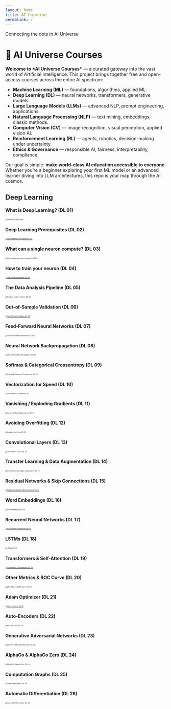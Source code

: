 ```yaml
---
layout: home
title: AI Universe
permalink: /
---
```


Connecting the dots in AI Universe





# 🌌 AI Universe Courses

**Welcome to \*AI Universe Courses\*** — a curated gateway into the vast world of Artificial Intelligence.
 This project brings together free and open-access courses across the entire AI spectrum:

- **Machine Learning (ML)** — foundations, algorithms, applied ML.
- **Deep Learning (DL)** — neural networks, transformers, generative models.
- **Large Language Models (LLMs)** — advanced NLP, prompt engineering, applications.
- **Natural Language Processing (NLP)** — text mining, embeddings, classic methods.
- **Computer Vision (CV)** — image recognition, visual perception, applied vision AI.
- **Reinforcement Learning (RL)** — agents, robotics, decision-making under uncertainty.
- **Ethics & Governance** — responsible AI, fairness, interpretability, compliance.

Our goal is simple: **make world-class AI education accessible to everyone**.
 Whether you’re a beginner exploring your first ML model or an advanced learner diving into LLM architectures, this repo is your map through the AI cosmos.







## Deep Learning



#### What is Deep Learning? (DL 01) 



[<img src="http://img.youtube.com/vi/DrhJLHiia7g/0.jpg" alt="IMAGE ALT TEXT HERE" style="zoom:33%;" />](http://www.youtube.com/watch?v=DrhJLHiia7g)

#### Deep Learning Prerequisites (DL 02)
[<img src="http://img.youtube.com/vi/RrM8Tn4-AJE/0.jpg" alt="Deep Learning Prerequisites (DL 02)" style="zoom:33%;" />](http://www.youtube.com/watch?v=RrM8Tn4-AJE)

#### What can a single neuron compute? (DL 03)
[<img src="http://img.youtube.com/vi/Irb-auR40iA/0.jpg" alt="What can a single neuron compute? (DL 03)" style="zoom:33%;" />](http://www.youtube.com/watch?v=Irb-auR40iA)

#### How to train your neuron (DL 04)
[<img src="http://img.youtube.com/vi/HU91yMSTU0Y/0.jpg" alt="How to train your neuron (DL 04)" style="zoom:33%;" />](http://www.youtube.com/watch?v=HU91yMSTU0Y)

#### The Data Analysis Pipeline (DL 05)
[<img src="http://img.youtube.com/vi/Usl7m15bsT0/0.jpg" alt="The Data Analysis Pipeline (DL 05)" style="zoom:33%;" />](http://www.youtube.com/watch?v=Usl7m15bsT0)

#### Out-of-Sample Validation (DL 06)
[<img src="http://img.youtube.com/vi/fBP0-OhOPz0/0.jpg" alt="Out-of-Sample Validation (DL 06)" style="zoom:33%;" />](http://www.youtube.com/watch?v=fBP0-OhOPz0)

#### Feed-Forward Neural Networks (DL 07)
[<img src="http://img.youtube.com/vi/AsyPA69QBks/0.jpg" alt="Feed-Forward Neural Networks (DL 07)" style="zoom:33%;" />](http://www.youtube.com/watch?v=AsyPA69QBks)

#### Neural Network Backpropagation (DL 08)
[<img src="http://img.youtube.com/vi/1GnfvhBUs_E/0.jpg" alt="Neural Network Backpropagation (DL 08)" style="zoom:33%;" />](http://www.youtube.com/watch?v=1GnfvhBUs_E)

#### Softmax & Categorical Crossentropy (DL 09)
[<img src="http://img.youtube.com/vi/LoGPU2oXp8g/0.jpg" alt="Softmax & Categorical Crossentropy (DL 09)" style="zoom:33%;" />](http://www.youtube.com/watch?v=LoGPU2oXp8g)

#### Vectorization for Speed (DL 10)
[<img src="http://img.youtube.com/vi/Ad_lvb8CzEk/0.jpg" alt="Vectorization for Speed (DL 10)" style="zoom:33%;" />](http://www.youtube.com/watch?v=Ad_lvb8CzEk)

#### Vanishing / Exploding Gradients (DL 11)
[<img src="http://img.youtube.com/vi/-J0P1PEIgLo/0.jpg" alt="Vanishing / Exploding Gradients (DL 11)" style="zoom:33%;" />](http://www.youtube.com/watch?v=-J0P1PEIgLo)

#### Avoiding Overfitting (DL 12)
[<img src="http://img.youtube.com/vi/fUYMg23L_XI/0.jpg" alt="Avoiding Overfitting (DL 12)" style="zoom:33%;" />](http://www.youtube.com/watch?v=fUYMg23L_XI)

#### Convolutional Layers (DL 13)
[<img src="http://img.youtube.com/vi/XfGU88C3Hio/0.jpg" alt="Convolutional Layers (DL 13)" style="zoom:33%;" />](http://www.youtube.com/watch?v=XfGU88C3Hio)

#### Transfer Learning & Data Augmentation (DL 14)
[<img src="http://img.youtube.com/vi/_5UNc1q6KE8/0.jpg" alt="Transfer Learning & Data Augmentation (DL 14)" style="zoom:33%;" />](http://www.youtube.com/watch?v=_5UNc1q6KE8)

#### Residual Networks & Skip Connections (DL 15)
[<img src="http://img.youtube.com/vi/Q1JCrG1bJ-A/0.jpg" alt="Residual Networks & Skip Connections (DL 15)" style="zoom:33%;" />](http://www.youtube.com/watch?v=Q1JCrG1bJ-A)

#### Word Embeddings (DL 16)
[<img src="http://img.youtube.com/vi/AqZBFN8KBG4/0.jpg" alt="Word Embeddings (DL 16)" style="zoom:33%;" />](http://www.youtube.com/watch?v=AqZBFN8KBG4)

#### Recurrent Neural Networks (DL 17)
[<img src="http://img.youtube.com/vi/XClckh7opPA/0.jpg" alt="Recurrent Neural Networks (DL 17)" style="zoom:33%;" />](http://www.youtube.com/watch?v=XClckh7opPA)

#### LSTMs (DL 18)
[<img src="http://img.youtube.com/vi/YCNZ5xbNqbc/0.jpg" alt="LSTMs (DL 18)" style="zoom:33%;" />](http://www.youtube.com/watch?v=YCNZ5xbNqbc)

#### Transformers & Self-Attention (DL 19)
[<img src="http://img.youtube.com/vi/e9-0BxyKG10/0.jpg" alt="Transformers & Self-Attention (DL 19)" style="zoom:33%;" />](http://www.youtube.com/watch?v=e9-0BxyKG10)

#### Other Metrics & ROC Curve (DL 20)
[<img src="http://img.youtube.com/vi/8dNb9C_tvSw/0.jpg" alt="Other Metrics & ROC Curve (DL 20)" style="zoom:33%;" />](http://www.youtube.com/watch?v=8dNb9C_tvSw)

#### Adam Optimizer (DL 21)
[<img src="http://img.youtube.com/vi/UJhG5JVJ5O0/0.jpg" alt="Adam Optimizer (DL 21)" style="zoom:33%;" />](http://www.youtube.com/watch?v=UJhG5JVJ5O0)

#### Auto-Encoders (DL 22)
[<img src="http://img.youtube.com/vi/NsD_v-QI4WY/0.jpg" alt="Auto-Encoders (DL 22)" style="zoom:33%;" />](http://www.youtube.com/watch?v=NsD_v-QI4WY)

#### Generative Adversarial Networks (DL 23)
[<img src="http://img.youtube.com/vi/CxCJpKDqOIM/0.jpg" alt="Generative Adversarial Networks (DL 23)" style="zoom:33%;" />](http://www.youtube.com/watch?v=CxCJpKDqOIM)

#### AlphaGo & AlphaGo Zero (DL 24)
[<img src="http://img.youtube.com/vi/rmxGyS6WVfw/0.jpg" alt="AlphaGo & AlphaGo Zero (DL 24)" style="zoom:33%;" />](http://www.youtube.com/watch?v=rmxGyS6WVfw)

#### Computation Graphs (DL 25)
[<img src="http://img.youtube.com/vi/oQUjEFngHD8/0.jpg" alt="Computation Graphs (DL 25)" style="zoom:33%;" />](http://www.youtube.com/watch?v=oQUjEFngHD8)

#### Automatic Differentiation (DL 26)
[<img src="http://img.youtube.com/vi/vi6kNSLeosc/0.jpg" alt="Automatic Differentiation (DL 26)" style="zoom:33%;" />](http://www.youtube.com/watch?v=vi6kNSLeosc)
